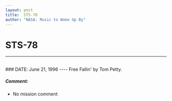 ```yaml
---
layout: post
title:  STS-78
author: "NASA: Music to Wake Up By"
---
```


# STS-78
----
<br/>
### DATE: June 21, 1996
----
Free Fallin' by Tom Petty.

##### Comment:
* No mission comment
